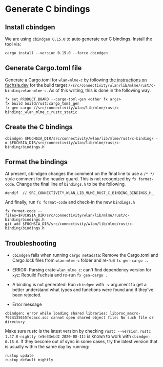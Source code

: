 # Generate C bindings

## Install cbindgen

We are using `cbindgen 0.15.0` to auto generate our C bindings.
Install the tool via:
```
cargo install --version 0.15.0 --force cbindgen
```

## Generate Cargo.toml file

Generate a Cargo.toml for `wlan-mlme-c` by following [the instructions on fuchsia.dev](https://fuchsia.dev/fuchsia-src/development/languages/rust/cargo)
for the build target `//src/connectivity/wlan/lib/mlme/rust/c-binding:wlan-mlme-c`.
As of this writing, this is done in the following way.

```
fx set PRODUCT.BOARD --cargo-toml-gen <other fx args>
fx build build/rust:cargo_toml_gen
fx gen-cargo //src/connectivity/wlan/lib/mlme/rust/c-binding:_wlan_mlme_c_rustc_static
```

## Create the C bindings

```
cbindgen $FUCHSIA_DIR/src/connectivity/wlan/lib/mlme/rust/c-binding/ -o $FUCHSIA_DIR/src/connectivity/wlan/lib/mlme/rust/c-binding/bindings.h
```

## Format the bindings

At present, cbindgen changes the comment on the final line to use a `/* */` style
comment for the header guard. This is not recognized by `fx format-code`. Change
the final line of `bindings.h` to be the following.

```
#endif  // SRC_CONNECTIVITY_WLAN_LIB_MLME_RUST_C_BINDING_BINDINGS_H_
```

And finally, run `fx format-code` and check-in the new `bindings.h`

```
fx format-code --files=$FUCHSIA_DIR/src/connectivity/wlan/lib/mlme/rust/c-binding/bindings.h
git add $FUCHSIA_DIR/src/connectivity/wlan/lib/mlme/rust/c-binding/bindings.h
```

## Troubleshooting

* `cbindgen` fails when running `cargo metadata`: Remove the Cargo.toml and Cargo.lock
files from `wlan-mlme-c` folder and re-run `fx gen-cargo .`.

* ERROR: Parsing crate `wlan_mlme_c`: can't find dependency version for `xyz`:
Rebuild Fuchsia and re-run `fx gen-cargo .`

* A binding is not generated: Run `cbindgen` with `-v` argument to get a better understand
what types and functions were found and if they've been rejected.

* Error message

```
cbindgen: error while loading shared libraries: libproc_macro-7924135655fecacc.so: cannot open shared object file: No such file or directory
```

Make sure rustc is the latest version by checking `rustc --version`. `rustc 1.47.0-nightly
(e5e33ebd2 2020-08-11)` is known to work with `cbindgen 0.15.0`. If they become out
of sync in some cases, try the latest version that is usually within the same day
by running:

```
rustup update
rustup default nightly
```
